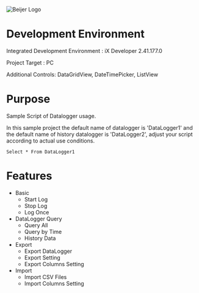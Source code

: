 ![Beijer Logo](https://mb.cision.com/Public/668/logo/80ef19c951201062_org.jpg)

# Development Environment

Integrated Development Environment :  iX Developer 2.41.177.0

Project Target : PC

Additional Controls: DataGridView, DateTimePicker, ListView

# Purpose

Sample Script of Datalogger usage. 

In this sample project the default name of datalogger is 'DataLogger1' and the default name of  history datalogger is 'DataLogger2', adjust your script according to actual use conditions.

```
Select * From DataLogger1 
```



# Features

- Basic
  - Start Log
  - Stop Log
  - Log Once
- DataLogger Query
  - Query All
  - Query by Time
  - History Data
- Export 
  - Export DataLogger
  - Export Setting
  - Export Columns Setting
- Import
  - Import CSV Files
  - Import Columns Setting

